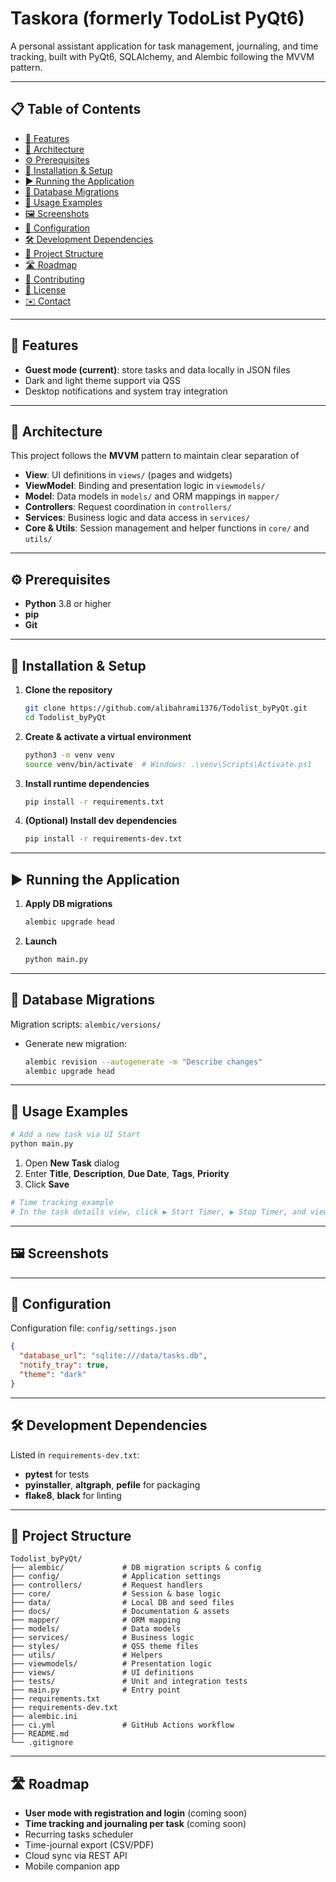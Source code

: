 # Taskora (formerly TodoList PyQt6)

&#x20;

A personal assistant application for task management, journaling, and time tracking, built with PyQt6, SQLAlchemy, and Alembic following the MVVM pattern.

---

## 📋 Table of Contents

- [🚀 Features](#-features)
- [🧩 Architecture](#-architecture)
- [⚙️ Prerequisites](#️-prerequisites)
- [💾 Installation & Setup](#-installation--setup)
- [▶️ Running the Application](#️-running-the-application)
- [🔄 Database Migrations](#-database-migrations)
- [🧪 Usage Examples](#-usage-examples)
- [🖼️ Screenshots](#️-screenshots)
- [🔧 Configuration](#-configuration)
- [🛠️ Development Dependencies](#️-development-dependencies)
- [📂 Project Structure](#-project-structure)
- [🛣️ Roadmap](#️-roadmap)
- [🤝 Contributing](#-contributing)
- [📄 License](#-license)
- [✉️ Contact](#️-contact)

---

## 🚀 Features

- **Guest mode (current)**: store tasks and data locally in JSON files
- Dark and light theme support via QSS
- Desktop notifications and system tray integration

---

## 🧩 Architecture

This project follows the **MVVM** pattern to maintain clear separation of

- **View**: UI definitions in `views/` (pages and widgets)
- **ViewModel**: Binding and presentation logic in `viewmodels/`
- **Model**: Data models in `models/` and ORM mappings in `mapper/`
- **Controllers**: Request coordination in `controllers/`
- **Services**: Business logic and data access in `services/`
- **Core & Utils**: Session management and helper functions in `core/` and `utils/`

---

## ⚙️ Prerequisites

- **Python** 3.8 or higher
- **pip**
- **Git**

---

## 💾 Installation & Setup

1. **Clone the repository**
   ```bash
   git clone https://github.com/alibahrami1376/Todolist_byPyQt.git
   cd Todolist_byPyQt
   ```
2. **Create & activate a virtual environment**
   ```bash
   python3 -m venv venv
   source venv/bin/activate  # Windows: .\venv\Scripts\Activate.ps1
   ```
3. **Install runtime dependencies**
   ```bash
   pip install -r requirements.txt
   ```
4. **(Optional) Install dev dependencies**
   ```bash
   pip install -r requirements-dev.txt
   ```

---

## ▶️ Running the Application

1. **Apply DB migrations**
   ```bash
   alembic upgrade head
   ```
2. **Launch**
   ```bash
   python main.py
   ```

---

## 🔄 Database Migrations

Migration scripts: `alembic/versions/`

- Generate new migration:
  ```bash
  alembic revision --autogenerate -m "Describe changes"
  alembic upgrade head
  ```

---

## 🧪 Usage Examples

```bash
# Add a new task via UI Start
python main.py
```

1. Open **New Task** dialog
2. Enter **Title**, **Description**, **Due Date**, **Tags**, **Priority**
3. Click **Save**

```bash
# Time tracking example
# In the task details view, click ▶ Start Timer, ▶ Stop Timer, and view total time logged.
```

---

## 🖼️ Screenshots



---

## 🔧 Configuration

Configuration file: `config/settings.json`

```json
{
  "database_url": "sqlite:///data/tasks.db",
  "notify_tray": true,
  "theme": "dark"
}
```

---

## 🛠️ Development Dependencies

Listed in `requirements-dev.txt`:

- **pytest** for tests
- **pyinstaller**, **altgraph**, **pefile** for packaging
- **flake8**, **black** for linting

---

## 📂 Project Structure

```
Todolist_byPyQt/
├── alembic/             # DB migration scripts & config
├── config/              # Application settings
├── controllers/         # Request handlers
├── core/                # Session & base logic
├── data/                # Local DB and seed files
├── docs/                # Documentation & assets
├── mapper/              # ORM mapping
├── models/              # Data models
├── services/            # Business logic
├── styles/              # QSS theme files
├── utils/               # Helpers
├── viewmodels/          # Presentation logic
├── views/               # UI definitions
├── tests/               # Unit and integration tests
├── main.py              # Entry point
├── requirements.txt
├── requirements-dev.txt
├── alembic.ini
├── ci.yml               # GitHub Actions workflow
├── README.md
└── .gitignore
```

---

## 🛣️ Roadmap

- **User mode with registration and login** (coming soon)
- **Time tracking and journaling per task** (coming soon)
- Recurring tasks scheduler
- Time-journal export (CSV/PDF)
- Cloud sync via REST API
- Mobile companion app

